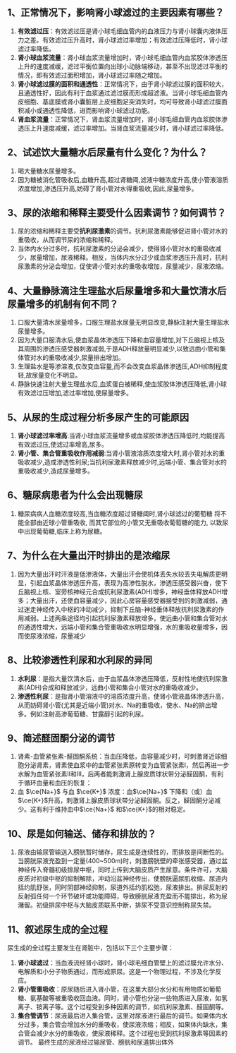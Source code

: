 ## 1、正常情况下，影响肾小球滤过的主要因素有哪些？
1. **有效滤过压**：有效滤过压是肾小球毛细血管内的血液压力与肾小球囊内液体压力之差。有效滤过压升高时，肾小球滤过率增加；有效滤过压降低时，肾小球滤过率降低。
2. **肾小球血浆流量**：肾小球血浆流量增加时，肾小球毛细血管内血浆胶体渗透压上升的速度减缓，滤过平衡位置向出球小动脉端移动，甚至不出现滤过平衡的情况，即有效滤过面积增加，肾小球滤过率随之增加。
3. **肾小球滤过膜的面积和通透性**：正常情况下，由于肾小球滤过膜的面积较大，且通透性好，因此有利于血浆通过滤过膜而形成超滤液。当肾小球毛细血管内皮细胞、基底膜或肾小囊脏层上皮细胞足突消失时，均可导致肾小球滤过膜面积减小或通透性降低，进而影响肾小球滤过功能。
4. **肾血浆流量**：正常情况下，肾血浆流量增加时，肾小球毛细血管内血浆胶体渗透压上升速度减缓，滤过率增加。当肾血浆流量减少时，肾小球滤过率降低。

## 2、试述饮大量糖水后尿量有什么变化？为什么？
1. 喝大量糖水尿量增多。
2. 因为糖被消化管吸收后,血糖升高,超过肾糖阈,滤液中糖浓度升高,使小管液溶质浓度增加,渗透压升高,妨碍了肾小管对水得重吸收,因此,尿量增多。

## 3、尿的浓缩和稀释主要受什么因素调节？如何调节？
1. 尿的浓缩和稀释主要受**抗利尿激素**的调节。抗利尿激素能够促进肾小管对水的重吸收，从而调节尿的浓缩和稀释。
2. 当体内水分过多时，抗利尿激素的分泌会减少，使得肾小管对水的重吸收减少，尿量增加，尿液稀释。相反，当体内水分过少或血浆渗透压升高时，抗利尿激素的分泌会增加，促使肾小管对水的重吸收增加，尿量减少，尿液浓缩。

## 4、大量静脉滴注生理盐水后尿量增多和大量饮清水后尿量增多的机制有何不同？
1. 口服大量清水尿量增多，口服生理盐水尿量无明显改变,静脉注射大量生理盐水尿量增多。
2. 因为大量口服清水后,使血浆晶体渗透压下降和血容量增加,对下丘脑视上核及其周围的渗透压感受器刺激减弱,于是ADH释放量明显减少,以致远曲小管和集体管对水的重吸收减少,尿量排出增加。
3. 生理盐水是等渗溶液,仅改变血容量,而不会改变血浆晶体渗透压,ADH抑制程度轻,故尿量变化不明显。
4. 静脉快速注射大量生理盐水后,血浆蛋白被稀释,使血浆胶体渗透压降低,肾小球有效滤过压增加,滤过率增加,使尿量增多。

## 5、从尿的生成过程分析多尿产生的可能原因
1. **肾小球滤过率增高**:当肾小球血浆流量增多或血浆胶体渗透压降低时,均能提高有效滤过压,使滤过率增高,尿多。
2. **肾小管、集合管重吸收作用减弱**:当肾小管液溶质浓度增大时,肾小管对水的重吸收减少,造成渗透性利尿;当抗利尿激素释放减少时,远端小管、集合管对水的重吸收减少,造成尿量增多。

## 6、糖尿病患者为什么会出现糖尿
1. 糖尿病病人血糖浓度较高,当血糖浓度超过肾糖阈时,肾小球滤过的葡萄糖 将不能全部由近球小管重吸收, 而其它部位的小管又无重吸收葡萄糖的能力, 以致尿中出现葡萄糖,临床上称为尿糖。

## 7、为什么在大量出汗时排出的是浓缩尿
1. 因为大量出汗时汗液是低渗液体，大量出汗会使机体丢失水较丢失电解质更明显，引起血浆晶体渗透压升高，表现为高渗性脱水，渗透压感受器兴奋，使下丘脑视上核、室旁核神经元合成抗利尿激素(ADH)增多，神经垂体释放ADH增多；大量出汗，还使血容量减少，因此心房容量感受器接受到的刺激减弱，通过迷走神经传入中枢的冲动减少，抑制下丘脑-神经垂体释放抗利尿激素的作用减弱。上述两条途径均引起抗利尿激素释放增多，使远曲小管和集合管对水的通透性增大，远端小管和集合管重吸收水明显增强，水的重吸收量增多，因而使尿液浓缩，尿量减少

## 8、比较渗透性利尿和水利尿的异同
1. **水利尿**：是指大量饮清水后，由于血浆晶体渗透压降低，反射性地使抗利尿激素(ADH)合成和释放减少，远曲小管和集合小管对水的重吸收减少。
2. **渗透性利尿**：是指肾小管溶液中的溶质浓度升高，使肾小管液晶体渗透升高，从而妨碍肾小管(尤其是近端小管)对水、Na的重吸收，使水、Na的排出增多。例如注射高渗葡萄糖、甘露醇引起的利尿。


## 9、简述醛固酮分泌的调节
1. 肾素-血管紧张素-醛固酮系统：当血压降低，血容量减少时，可刺激肾近球细胞分泌肾素，肾素使血浆中的血管紧张素原转变为血管紧张素I，然后再进一步水解为血管紧张素Ⅱ和Ⅲ，后两者能刺激肾上腺皮质球状带分泌醛固酮，有利于循环血量和血压的恢复：
2. 血 $\ce{Na+}$ 与血 $\ce{K+}$ 浓度：血$\ce{Na+}$ 下降和（或）血$\ce{K+}$升高，刺激肾上腺皮质球状带分泌醛固酮。反之，醛固酮分泌减少。这有利于维持血中$\ce{Na+}$ 和$\ce{K+}$的相对稳定。

## 10、尿是如何输送、储存和排放的？
1. 尿液由输尿管输送入膀胱暂时储存，尿生成是连续性的，而排放是间断性的。当膀胱尿液充盈到一定量(400~500m)时，刺激膀胱壁的牵张感受器，通过盆神经传入脊髓初级排尿中枢，同时上传到大脑皮质产生尿意。条件许可，大脑皮质对初级中枢的抑制解除，冲动沿盆神经传出，使膀胱逼尿肌收缩、尿道内括约肌舒张，同时阴部神经抑制，尿道外括约肌松弛，尿液排出。排尿反射的反射弧任何一个环节破坏或功能障碍，导致膀胱尿液充盈而不能排出，称为尿潴留。初级排尿中枢与大脑皮质联系中断，排尿不受意识控制称尿失禁。

## 11、叙述尿生成的全过程
尿生成的全过程主要发生在肾脏中，包括以下三个主要步骤：
1. **肾小球滤过**：当血液流经肾小球时，肾小球毛细血管壁上的滤过膜允许水分、电解质和小分子物质通过，而形成原尿。这是一个物理过程，不涉及化学反应。
2. **肾小管重吸收**：原尿随后进入肾小管，在这里大部分水分和有用物质如葡萄糖、氨基酸等被重吸收回血液。同时，肾小管也分泌一些物质进入尿液，如氢离子、铵离子等。这个过程受到多种因素的调节，如抗利尿激素、醛固酮等。
3. **集合管调节**：尿液最后进入集合管，这里对尿液进行最后的调节。如果体内水分过多，集合管会增加水分的重吸收，使尿液浓缩；相反，如果体内缺水，集合管会减少水分的重吸收，使尿液稀释。这个过程也受到抗利尿激素等因素的调节。
最终生成的尿液经过输尿管、膀胱和尿道排出体外